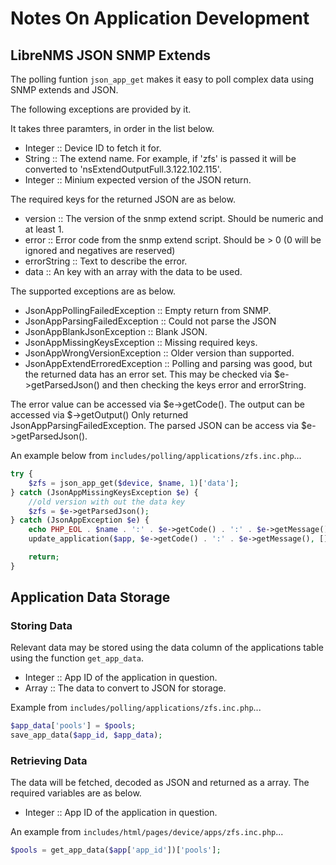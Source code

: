 # Notes On Application Development

## LibreNMS JSON SNMP Extends

The polling funtion `json_app_get` makes it easy to poll complex data
using SNMP extends and JSON.

The following exceptions are provided by it.

It takes three paramters, in order in the list below.

- Integer :: Device ID to fetch it for.
- String :: The extend name. For example, if 'zfs' is passed it will
  be converted to 'nsExtendOutputFull.3.122.102.115'.
- Integer :: Minium expected version of the JSON return.

The required keys for the returned JSON are as below.

- version :: The version of the snmp extend script. Should be numeric
  and at least 1.
- error :: Error code from the snmp extend script. Should be > 0
   (0 will be ignored and negatives are reserved)
- errorString :: Text to describe the error.
- data :: An key with an array with the data to be used.

The supported exceptions are as below.

- JsonAppPollingFailedException :: Empty return from SNMP.
- JsonAppParsingFailedException :: Could not parse the JSON
- JsonAppBlankJsonException :: Blank JSON.
- JsonAppMissingKeysException :: Missing required keys.
- JsonAppWrongVersionException :: Older version than supported.
- JsonAppExtendErroredException :: Polling and parsing was good, but
  the returned data has an error set. This may be checked via
  $e->getParsedJson() and then checking the keys error and
  errorString.

The error value can be accessed via $e->getCode(). The output can be
accessed via $->getOutput() Only returned
JsonAppParsingFailedException. The parsed JSON can be access via
$e->getParsedJson().

An example below from `includes/polling/applications/zfs.inc.php`...

```php
try {
    $zfs = json_app_get($device, $name, 1)['data'];
} catch (JsonAppMissingKeysException $e) {
    //old version with out the data key
    $zfs = $e->getParsedJson();
} catch (JsonAppException $e) {
    echo PHP_EOL . $name . ':' . $e->getCode() . ':' . $e->getMessage() . PHP_EOL;
    update_application($app, $e->getCode() . ':' . $e->getMessage(), []);

    return;
}
```

## Application Data Storage

### Storing Data

Relevant data may be stored using the data column of the applications
table using the function `get_app_data`.

- Integer :: App ID of the application in question.
- Array :: The data to convert to JSON for storage.

Example from `includes/polling/applications/zfs.inc.php`...

```php
$app_data['pools'] = $pools;
save_app_data($app_id, $app_data);
```

### Retrieving Data

The data will be fetched, decoded as JSON and returned as a array. The
required variables are as below.

- Integer :: App ID of the application in question.

An example from `includes/html/pages/device/apps/zfs.inc.php`...

```php
$pools = get_app_data($app['app_id'])['pools'];
```
